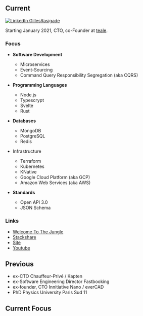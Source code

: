 ## Current

[![LinkedIn GillesRasigade](https://img.shields.io/badge/LinkedIn-GillesRasigade-blue)](https://www.linkedin.com/in/gillesrasigade/)

Starting January 2021, CTO, co-Founder at [teale](https://teale.io).

### Focus

- **Software Development**
  - Microservices
  - Event-Sourcing
  - Command Query Responsibility Segregation (aka CQRS)

- **Programming Languages**
  - Node.js
  - Typescrypt
  - Svelte
  - Rust

- **Databases**
  - MongoDB
  - PostgreSQL
  - Redis

- Infrastructure
  - Terraform
  - Kubernetes
  - KNative
  - Google Cloud Platform (aka GCP)
  - Amazon Web Services (aka AWS)

- **Standards**
  - Open API 3.0
  - JSON Schema

### Links

- [Welcome To The Jungle](https://www.welcometothejungle.com/fr/companies/teale)
- [Stackshare](https://stackshare.io/teale/tech)
- [Site](https://teale.io)
- [Youtube](https://www.youtube.com/results?search_query=teale)

## Previous

- ex-CTO Chauffeur-Privé / Kapten
- ex-Software Engineering Director Fastbooking
- ex-founder, CTO Innitiative Nano / everCAD
- PhD Physics University Paris Sud 11

## Current Focus

